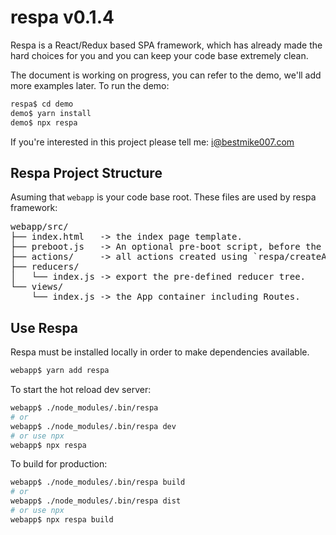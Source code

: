 # respa v0.1.4

Respa is a React/Redux based SPA framework, which has already made the hard choices for you and you can keep your code base extremely clean.

The document is working on progress, you can refer to the demo, we'll add more examples later. To run the demo:

``` bash
respa$ cd demo
demo$ yarn install
demo$ npx respa
```

If you're interested in this project please tell me: i@bestmike007.com

## Respa Project Structure

Asuming that `webapp` is your code base root. These files are used by respa framework:

<pre>
webapp/src/
├── index.html   -> the index page template.
├── preboot.js   -> An optional pre-boot script, before the react app is loaded, e.g. login redirect, pre-load user info or app config, etc.
├── actions/     -> all actions created using `respa/createAction`
├── reducers/
│   └── index.js -> export the pre-defined reducer tree.
└── views/
    └── index.js -> the App container including Routes.
</pre>

## Use Respa

Respa must be installed locally in order to make dependencies available.

``` bash
webapp$ yarn add respa
```

To start the hot reload dev server:

``` bash
webapp$ ./node_modules/.bin/respa
# or
webapp$ ./node_modules/.bin/respa dev
# or use npx
webapp$ npx respa
```

To build for production:

``` bash
webapp$ ./node_modules/.bin/respa build
# or
webapp$ ./node_modules/.bin/respa dist
# or use npx
webapp$ npx respa build
```
